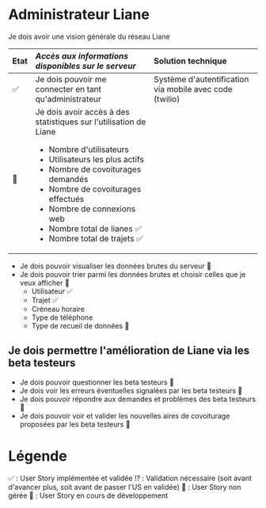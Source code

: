 # Administrateur Liane
Je dois avoir une vision générale du réseau Liane 

| Etat | *Accès aux informations disponibles sur le serveur* | Solution technique |
| :-------------------- |:---------------| :----------------|
| :white_check_mark: | Je dois pouvoir me connecter en tant qu'administrateur | Système d'autentification via mobile avec code (twilio) |
| :seedling: | Je dois avoir accès à des statistiques sur l'utilisation de Liane <ul><li>Nombre d'utilisateurs</li><li>Utilisateurs les plus actifs</li><li>Nombre de covoiturages demandés</li><li>Nombre de covoiturages effectués</li><li>Nombre de connexions web</li><li>Nombre total de lianes :white_check_mark:</li><li>Nombre total de trajets :white_check_mark:</li></ul> | |

- Je dois pouvoir visualiser les données brutes du serveur :seedling:
- Je dois pouvoir trier parmi les données brutes et choisir celles que je veux afficher :seedling:
  - Utilisateur :white_check_mark:
  - Trajet :white_check_mark:
  - Créneau horaire 
  - Type de téléphone 
  - Type de recueil de données :seedling:

## Je dois permettre l'amélioration de Liane via les beta testeurs 
- Je dois pouvoir questionner les beta testeurs :no_entry_sign:
- Je dois voir les erreurs éventuelles signalées par les beta testeurs :no_entry_sign:
- Je dois pouvoir répondre aux demandes et problèmes des beta testeurs :no_entry_sign:
- Je dois pouvoir voir et valider les nouvelles aires de covoiturage proposées par les beta testeurs :no_entry_sign:


# Légende 
:white_check_mark: : User Story implémentée et validée 
:interrobang: : Validation nécessaire (soit avant d'avancer plus, soit avant de passer l'US en validée) 
:no_entry_sign: : User Story non gérée
:seedling: : User Story en cours de développement
